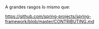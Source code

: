 A grandes rasgos lo mismo que:

https://github.com/spring-projects/spring-framework/blob/master/CONTRIBUTING.md

